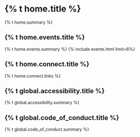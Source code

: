 <style>h1, .main-wrapper h2, h3 {text-align: left; font-weight: bold;}</style>
# {% t home.title %}
{% t home.summary %}

## {% t home.events.title %}
{% t home.events.summary %}
{% include events.html limit=6%}

## {% t home.connect.title %}
{% t home.connect.links %}

## {% t global.accessibility.title %}
{% t global.accessibility.summary %}

## {% t global.code_of_conduct.title %}
{% t global.code_of_conduct.summary %}
